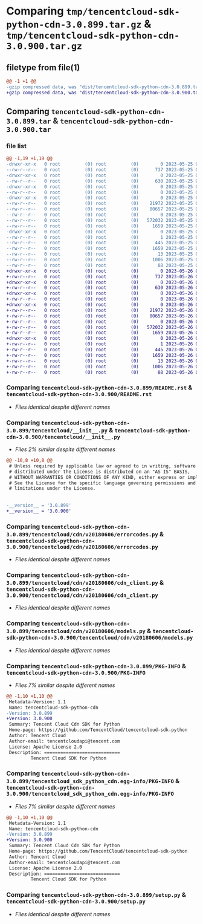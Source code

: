 # Comparing `tmp/tencentcloud-sdk-python-cdn-3.0.899.tar.gz` & `tmp/tencentcloud-sdk-python-cdn-3.0.900.tar.gz`

## filetype from file(1)

```diff
@@ -1 +1 @@
-gzip compressed data, was "dist/tencentcloud-sdk-python-cdn-3.0.899.tar", last modified: Thu May 25 00:19:38 2023, max compression
+gzip compressed data, was "dist/tencentcloud-sdk-python-cdn-3.0.900.tar", last modified: Fri May 26 02:13:03 2023, max compression
```

## Comparing `tencentcloud-sdk-python-cdn-3.0.899.tar` & `tencentcloud-sdk-python-cdn-3.0.900.tar`

### file list

```diff
@@ -1,19 +1,19 @@
-drwxr-xr-x   0 root         (0) root         (0)        0 2023-05-25 00:19:38.000000 tencentcloud-sdk-python-cdn-3.0.899/
--rw-r--r--   0 root         (0) root         (0)      737 2023-05-25 00:19:38.000000 tencentcloud-sdk-python-cdn-3.0.899/README.rst
-drwxr-xr-x   0 root         (0) root         (0)        0 2023-05-25 00:19:38.000000 tencentcloud-sdk-python-cdn-3.0.899/tencentcloud/
--rw-r--r--   0 root         (0) root         (0)      630 2023-05-25 00:19:38.000000 tencentcloud-sdk-python-cdn-3.0.899/tencentcloud/__init__.py
-drwxr-xr-x   0 root         (0) root         (0)        0 2023-05-25 00:19:38.000000 tencentcloud-sdk-python-cdn-3.0.899/tencentcloud/cdn/
--rw-r--r--   0 root         (0) root         (0)        0 2023-05-25 00:19:38.000000 tencentcloud-sdk-python-cdn-3.0.899/tencentcloud/cdn/__init__.py
-drwxr-xr-x   0 root         (0) root         (0)        0 2023-05-25 00:19:38.000000 tencentcloud-sdk-python-cdn-3.0.899/tencentcloud/cdn/v20180606/
--rw-r--r--   0 root         (0) root         (0)    21972 2023-05-25 00:19:38.000000 tencentcloud-sdk-python-cdn-3.0.899/tencentcloud/cdn/v20180606/errorcodes.py
--rw-r--r--   0 root         (0) root         (0)    80657 2023-05-25 00:19:38.000000 tencentcloud-sdk-python-cdn-3.0.899/tencentcloud/cdn/v20180606/cdn_client.py
--rw-r--r--   0 root         (0) root         (0)        0 2023-05-25 00:19:38.000000 tencentcloud-sdk-python-cdn-3.0.899/tencentcloud/cdn/v20180606/__init__.py
--rw-r--r--   0 root         (0) root         (0)   572032 2023-05-25 00:19:38.000000 tencentcloud-sdk-python-cdn-3.0.899/tencentcloud/cdn/v20180606/models.py
--rw-r--r--   0 root         (0) root         (0)     1659 2023-05-25 00:19:38.000000 tencentcloud-sdk-python-cdn-3.0.899/PKG-INFO
-drwxr-xr-x   0 root         (0) root         (0)        0 2023-05-25 00:19:38.000000 tencentcloud-sdk-python-cdn-3.0.899/tencentcloud_sdk_python_cdn.egg-info/
--rw-r--r--   0 root         (0) root         (0)        1 2023-05-25 00:19:38.000000 tencentcloud-sdk-python-cdn-3.0.899/tencentcloud_sdk_python_cdn.egg-info/dependency_links.txt
--rw-r--r--   0 root         (0) root         (0)      445 2023-05-25 00:19:38.000000 tencentcloud-sdk-python-cdn-3.0.899/tencentcloud_sdk_python_cdn.egg-info/SOURCES.txt
--rw-r--r--   0 root         (0) root         (0)     1659 2023-05-25 00:19:38.000000 tencentcloud-sdk-python-cdn-3.0.899/tencentcloud_sdk_python_cdn.egg-info/PKG-INFO
--rw-r--r--   0 root         (0) root         (0)       13 2023-05-25 00:19:38.000000 tencentcloud-sdk-python-cdn-3.0.899/tencentcloud_sdk_python_cdn.egg-info/top_level.txt
--rw-r--r--   0 root         (0) root         (0)     1006 2023-05-25 00:19:38.000000 tencentcloud-sdk-python-cdn-3.0.899/setup.py
--rw-r--r--   0 root         (0) root         (0)       88 2023-05-25 00:19:38.000000 tencentcloud-sdk-python-cdn-3.0.899/setup.cfg
+drwxr-xr-x   0 root         (0) root         (0)        0 2023-05-26 02:13:03.000000 tencentcloud-sdk-python-cdn-3.0.900/
+-rw-r--r--   0 root         (0) root         (0)      737 2023-05-26 02:13:03.000000 tencentcloud-sdk-python-cdn-3.0.900/README.rst
+drwxr-xr-x   0 root         (0) root         (0)        0 2023-05-26 02:13:03.000000 tencentcloud-sdk-python-cdn-3.0.900/tencentcloud/
+-rw-r--r--   0 root         (0) root         (0)      630 2023-05-26 02:13:03.000000 tencentcloud-sdk-python-cdn-3.0.900/tencentcloud/__init__.py
+drwxr-xr-x   0 root         (0) root         (0)        0 2023-05-26 02:13:03.000000 tencentcloud-sdk-python-cdn-3.0.900/tencentcloud/cdn/
+-rw-r--r--   0 root         (0) root         (0)        0 2023-05-26 02:13:03.000000 tencentcloud-sdk-python-cdn-3.0.900/tencentcloud/cdn/__init__.py
+drwxr-xr-x   0 root         (0) root         (0)        0 2023-05-26 02:13:03.000000 tencentcloud-sdk-python-cdn-3.0.900/tencentcloud/cdn/v20180606/
+-rw-r--r--   0 root         (0) root         (0)    21972 2023-05-26 02:13:03.000000 tencentcloud-sdk-python-cdn-3.0.900/tencentcloud/cdn/v20180606/errorcodes.py
+-rw-r--r--   0 root         (0) root         (0)    80657 2023-05-26 02:13:03.000000 tencentcloud-sdk-python-cdn-3.0.900/tencentcloud/cdn/v20180606/cdn_client.py
+-rw-r--r--   0 root         (0) root         (0)        0 2023-05-26 02:13:03.000000 tencentcloud-sdk-python-cdn-3.0.900/tencentcloud/cdn/v20180606/__init__.py
+-rw-r--r--   0 root         (0) root         (0)   572032 2023-05-26 02:13:03.000000 tencentcloud-sdk-python-cdn-3.0.900/tencentcloud/cdn/v20180606/models.py
+-rw-r--r--   0 root         (0) root         (0)     1659 2023-05-26 02:13:03.000000 tencentcloud-sdk-python-cdn-3.0.900/PKG-INFO
+drwxr-xr-x   0 root         (0) root         (0)        0 2023-05-26 02:13:03.000000 tencentcloud-sdk-python-cdn-3.0.900/tencentcloud_sdk_python_cdn.egg-info/
+-rw-r--r--   0 root         (0) root         (0)        1 2023-05-26 02:13:03.000000 tencentcloud-sdk-python-cdn-3.0.900/tencentcloud_sdk_python_cdn.egg-info/dependency_links.txt
+-rw-r--r--   0 root         (0) root         (0)      445 2023-05-26 02:13:03.000000 tencentcloud-sdk-python-cdn-3.0.900/tencentcloud_sdk_python_cdn.egg-info/SOURCES.txt
+-rw-r--r--   0 root         (0) root         (0)     1659 2023-05-26 02:13:03.000000 tencentcloud-sdk-python-cdn-3.0.900/tencentcloud_sdk_python_cdn.egg-info/PKG-INFO
+-rw-r--r--   0 root         (0) root         (0)       13 2023-05-26 02:13:03.000000 tencentcloud-sdk-python-cdn-3.0.900/tencentcloud_sdk_python_cdn.egg-info/top_level.txt
+-rw-r--r--   0 root         (0) root         (0)     1006 2023-05-26 02:13:03.000000 tencentcloud-sdk-python-cdn-3.0.900/setup.py
+-rw-r--r--   0 root         (0) root         (0)       88 2023-05-26 02:13:03.000000 tencentcloud-sdk-python-cdn-3.0.900/setup.cfg
```

### Comparing `tencentcloud-sdk-python-cdn-3.0.899/README.rst` & `tencentcloud-sdk-python-cdn-3.0.900/README.rst`

 * *Files identical despite different names*

### Comparing `tencentcloud-sdk-python-cdn-3.0.899/tencentcloud/__init__.py` & `tencentcloud-sdk-python-cdn-3.0.900/tencentcloud/__init__.py`

 * *Files 2% similar despite different names*

```diff
@@ -10,8 +10,8 @@
 # Unless required by applicable law or agreed to in writing, software
 # distributed under the License is distributed on an "AS IS" BASIS,
 # WITHOUT WARRANTIES OR CONDITIONS OF ANY KIND, either express or implied.
 # See the License for the specific language governing permissions and
 # limitations under the License.
 
 
-__version__ = '3.0.899'
+__version__ = '3.0.900'
```

### Comparing `tencentcloud-sdk-python-cdn-3.0.899/tencentcloud/cdn/v20180606/errorcodes.py` & `tencentcloud-sdk-python-cdn-3.0.900/tencentcloud/cdn/v20180606/errorcodes.py`

 * *Files identical despite different names*

### Comparing `tencentcloud-sdk-python-cdn-3.0.899/tencentcloud/cdn/v20180606/cdn_client.py` & `tencentcloud-sdk-python-cdn-3.0.900/tencentcloud/cdn/v20180606/cdn_client.py`

 * *Files identical despite different names*

### Comparing `tencentcloud-sdk-python-cdn-3.0.899/tencentcloud/cdn/v20180606/models.py` & `tencentcloud-sdk-python-cdn-3.0.900/tencentcloud/cdn/v20180606/models.py`

 * *Files identical despite different names*

### Comparing `tencentcloud-sdk-python-cdn-3.0.899/PKG-INFO` & `tencentcloud-sdk-python-cdn-3.0.900/PKG-INFO`

 * *Files 7% similar despite different names*

```diff
@@ -1,10 +1,10 @@
 Metadata-Version: 1.1
 Name: tencentcloud-sdk-python-cdn
-Version: 3.0.899
+Version: 3.0.900
 Summary: Tencent Cloud Cdn SDK for Python
 Home-page: https://github.com/TencentCloud/tencentcloud-sdk-python
 Author: Tencent Cloud
 Author-email: tencentcloudapi@tencent.com
 License: Apache License 2.0
 Description: ============================
         Tencent Cloud SDK for Python
```

### Comparing `tencentcloud-sdk-python-cdn-3.0.899/tencentcloud_sdk_python_cdn.egg-info/PKG-INFO` & `tencentcloud-sdk-python-cdn-3.0.900/tencentcloud_sdk_python_cdn.egg-info/PKG-INFO`

 * *Files 7% similar despite different names*

```diff
@@ -1,10 +1,10 @@
 Metadata-Version: 1.1
 Name: tencentcloud-sdk-python-cdn
-Version: 3.0.899
+Version: 3.0.900
 Summary: Tencent Cloud Cdn SDK for Python
 Home-page: https://github.com/TencentCloud/tencentcloud-sdk-python
 Author: Tencent Cloud
 Author-email: tencentcloudapi@tencent.com
 License: Apache License 2.0
 Description: ============================
         Tencent Cloud SDK for Python
```

### Comparing `tencentcloud-sdk-python-cdn-3.0.899/setup.py` & `tencentcloud-sdk-python-cdn-3.0.900/setup.py`

 * *Files identical despite different names*


